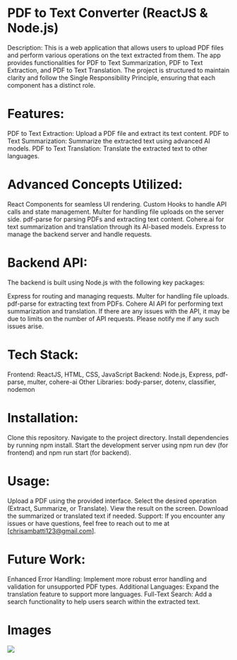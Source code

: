 # PDF to Text Converter (ReactJS & Node.js)
Description:
This is a web application that allows users to upload PDF files and perform various operations on the text extracted from them. The app provides functionalities for PDF to Text Summarization, PDF to Text Extraction, and PDF to Text Translation. The project is structured to maintain clarity and follow the Single Responsibility Principle, ensuring that each component has a distinct role.

# Features:
PDF to Text Extraction: Upload a PDF file and extract its text content.
PDF to Text Summarization: Summarize the extracted text using advanced AI models.
PDF to Text Translation: Translate the extracted text to other languages.

# Advanced Concepts Utilized:
React Components for seamless UI rendering.
Custom Hooks to handle API calls and state management.
Multer for handling file uploads on the server side.
pdf-parse for parsing PDFs and extracting text content.
Cohere.ai for text summarization and translation through its AI-based models.
Express to manage the backend server and handle requests.
# Backend API:
The backend is built using Node.js with the following key packages:

Express for routing and managing requests.
Multer for handling file uploads.
pdf-parse for extracting text from PDFs.
Cohere AI API for performing text summarization and translation.
If there are any issues with the API, it may be due to limits on the number of API requests. Please notify me if any such issues arise.

# Tech Stack:
Frontend: ReactJS, HTML, CSS, JavaScript
Backend: Node.js, Express, pdf-parse, multer, cohere-ai
Other Libraries: body-parser, dotenv, classifier, nodemon
# Installation:
Clone this repository.
Navigate to the project directory.
Install dependencies by running npm install.
Start the development server using npm run dev (for frontend) and npm run start (for backend).
# Usage:
Upload a PDF using the provided interface.
Select the desired operation (Extract, Summarize, or Translate).
View the result on the screen.
Download the summarized or translated text if needed.
Support:
If you encounter any issues or have questions, feel free to reach out to me at [chrisambatti123@gmail.com].

# Future Work:
Enhanced Error Handling: Implement more robust error handling and validation for unsupported PDF types.
Additional Languages: Expand the translation feature to support more languages.
Full-Text Search: Add a search functionality to help users search within the extracted text.

# Images

<img src="C:\Users\CHRISTOPHER\Desktop\WhatsApp Image 2024-10-25 at 00.43.27_57b40eb0.jpg" style="max-width=100%;">
